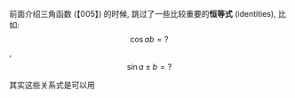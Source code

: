 前面介绍三角函数 (【005】) 的时候, 跳过了一些比较重要的**恒等式** (identities), 比如: $$\cos a b=?$$, $$\sin a\pm  b=?$$

其实这些关系式是可以用